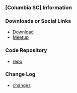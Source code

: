 ### [Columbia SC] Information


### Downloads or Social Links
* [Download](#)
* [Meetup](https://www.meetup.com/owasp-columbia-meetup-group/)

### Code Repository
* [repo](#)

### Change Log
* [changes](#)

